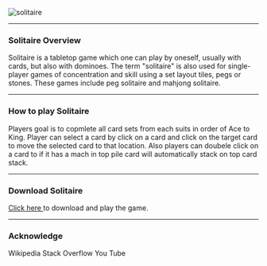 
![solitaire](https://user-images.githubusercontent.com/42789915/172145528-ca7cfaaa-87b0-4e70-aae1-0f69d159d6cb.png)

<hr>

### Solitaire Overview

Solitaire is a tabletop game which one can play by oneself, usually with cards, but also with dominoes. The term "solitaire" is also used for single-player games of concentration and skill using a set layout tiles, pegs or stones. These games include peg solitaire and mahjong solitaire.

<hr>

### How to play Solitaire

Players goal is to copmlete all card sets from each suits in order of Ace to King. Player can select a card by click on a card and click on the target card to move the selected card to that location. Also players can doubele click on a card to if it has a mach in top pile card will automatically stack on top card stack.

<hr>

### Download Solitaire
[Click here  ](https://github.com/dinuka1998/solitaire/tree/main/(Downloads) "Click here") to download and play the game.

<hr>

### Acknowledge

Wikipedia
Stack Overflow
You Tube


